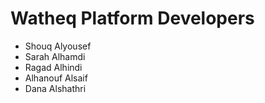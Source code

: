 # Watheq Platform Developers
- Shouq Alyousef
- Sarah Alhamdi
- Ragad Alhindi
- Alhanouf Alsaif
- Dana Alshathri
